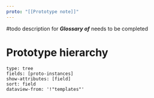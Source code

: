 ```yaml
---
proto: "[[Prototype note]]"
---
```


#todo description for **_Glossary of_** needs to be completed

# Prototype hierarchy
```breadcrumbs
type: tree 
fields: [proto-instances]
show-attributes: [field] 
sort: field
dataview-from: '!"templates"'
```


